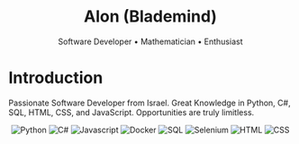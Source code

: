 <div align="center">
  <h1>Alon (Blademind)</h1>
  <p>Software Developer • Mathematician • Enthusiast</p>
</div>

<h1 id="introduction">Introduction</h1>

Passionate Software Developer from Israel. Great Knowledge in Python, C#, SQL, HTML, CSS, and JavaScript. Opportunities are truly limitless.

<div align="center" id="technologies">

<img src="https://img.shields.io/badge/python-%23121011.svg?style=for-the-badge&logo=python" alt="Python"/>
<img src="https://img.shields.io/badge/c%23-%23121011.svg?style=for-the-badge&logo=c-sharp" alt="C#"/>
<img src="https://img.shields.io/badge/JavaScript-%23121011.svg?style=for-the-badge&logo=Javascript" alt="Javascript"/>
<img src="https://img.shields.io/badge/docker-%23121011.svg?style=for-the-badge&logo=docker" alt="Docker"/>
<img src="https://img.shields.io/badge/SQL-%23121011.svg?style=for-the-badge&logo=sqlite" alt="SQL"/>
<img src="https://img.shields.io/badge/Selenium-%23121011.svg?style=for-the-badge&logo=selenium" alt="Selenium"/>
<img src="https://img.shields.io/badge/HTML-%23121011.svg?style=for-the-badge&logo=html5" alt="HTML"/>
<img src="https://img.shields.io/badge/CSS-%23121011.svg?style=for-the-badge&logo=css" alt="CSS"/>

</div>
